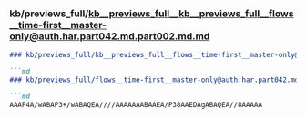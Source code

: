 ### kb/previews_full/kb__previews_full__kb__previews_full__flows__time-first__master-only@auth.har.part042.md.part002.md.md

```md
### kb/previews_full/kb__previews_full__flows__time-first__master-only@auth.har.part042.md.part002.md

```md
### kb/previews_full/flows__time-first__master-only@auth.har.part042.md (part 002)

```md
AAAP4A/wABAP3+/wABAQEA////AAAAAAABAAEA/P38AAEDAgABAQEA//8AAAAA
```

```

```

```
